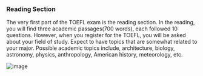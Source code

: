 ### Reading Section

The very first part of the TOEFL exam is the reading section. 
In the reading, you will find three academic passages(700 words), each followed 10 questions.
However, when you register for the TOEFL, you will be asked about
your field of study. Expect to have topics that are somewhat related to your major. Possible academic
topics include, architecture, biology, astronomy, physics, anthropology, American history, meteorology, etc.

![image](https://user-images.githubusercontent.com/12064832/203114915-0d1e0628-c24b-4215-9dba-f4e8343cb669.png)

